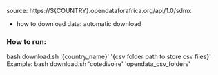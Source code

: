 source: https://${COUNTRY}.opendataforafrica.org/api/1.0/sdmx

- how to download data: automatic download


### How to run:

bash download.sh '{country_name}' '{csv folder path to store csv files}'
Example:
bash download.sh 'cotedivoire' 'opendata_csv_folders'